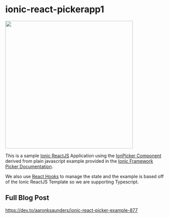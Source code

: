 # ionic-react-pickerapp1

<img src="https://dev-to-uploads.s3.amazonaws.com/i/htyoqxpcs759xnuzfp9j.png" width="400">

This is a sample [Ionic ReactJS](https://ionicframework.com/docs/react) Application using the [IonPicker Component](https://ionicframework.com/docs/api/picker#properties) derived from plain javascript example provided in the [Ionic Framework Picker Documentation](https://github.com/ionic-team/ionic-docs/blob/master/src/demos/api/picker/index.html).

We also use [React Hooks](https://reactjs.org/docs/hooks-state.html) to manage the state and the example is based off of the Ionic ReactJS Template so we are supporting Typescript.

## Full Blog Post
https://dev.to/aaronksaunders/ionic-react-picker-example-877
